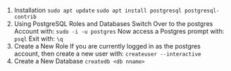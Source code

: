 1. Installation
`sudo apt update`
`sudo apt install postgresql postgresql-contrib`
2. Using PostgreSQL Roles and Databases
Switch Over to the postgres Account with:
`sudo -i -u postgres`
Now access a Postgres prompt with:
`psql`
Exit with:
`\q`
3. Create a New Role
If you are currently logged in as the postgres account, then create a new user with:
`createuser --interactive`
4. Create a New Database
`createdb <db nname>`
